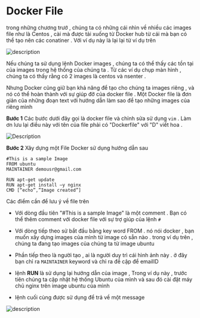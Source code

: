 # Docker File

trong những chương trướ , chúng ta có những cái nhìn về nhiều các images file như là Centos , cài mà được tải xuống từ Docker hub từ cái mà bạn có thể tạo nên các conatiner . Với ví dụ này là lại lại từ ví dụ trên

![description](https://www.tutorialspoint.com/docker/images/docker_file.jpg)

Nếu chúng ta sử dụng lệnh Docker images , chúng ta có thể thấy các tồn tại của images trong hệ thống của chúng ta . Từ các ví dụ chụp màn hình , chúng ta có thấy rằng có 2 images là centos và nsenter .

Nhưng Docker cũng giữ bạn khả năng để tạo cho chúng ta images riêng , và nó có thể hoàn thành với sự giúp đỡ của docker file . Một Docker file là đơn giản của những đoạn text với hướng dẫn làm sao để tạo những images của riêng mình

**Bước 1** Các bước dưới đây gọi là docker file và chỉnh sửa sử dụng `vim` . Làm ơn lưu lại điều này với tên của file phải có "Dockerfile" với "D" viết hoa .

![Description](https://www.tutorialspoint.com/docker/images/edit_vim.jpg)

**Bước 2** Xây dựng một File Docker sử dụng hướng dẫn sau

```
#This is a sample Image
FROM ubuntu
MAINTAINER demousr@gmail.com

RUN apt-get update
RUN apt-get install –y nginx
CMD [“echo”,”Image created”]
```

Các điểm cần để lưu ý về file trên

- Với dòng đầu tiên "#This is a sample Image" là một comment . Bạn có thể thêm comment với docker file với sự trợ giúp của lệnh `#`

- Với dòng tiếp theo sử bắt đầu bằng key word FROM . nó nói docker , bạn muốn xây dựng images của mình từ image có sẵn nào . trong ví dụ trên , chúng ta đang tạo images của chúng ta từ image ubuntu

- Phần tiếp theo là người tạo , ai là người duy trì cái hình ảnh này . ở đây bạn chỉ ra `MAINTAINER` keyword và chỉ ra đề cập để emailID

- lệnh **RUN** là sử dụng lại hướng dẫn của image , Trong ví dụ này , trước tiên chúng ta cập nhật hệ thống Ubuntu của mình và sau đó cài đặt máy chủ nginx trên image ubuntu của mình

- lệnh cuối cùng được sử dụng để trả về một message

![description](https://www.tutorialspoint.com/docker/images/build_the_image.jpg)

